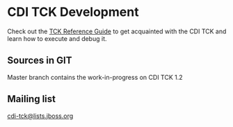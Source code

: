 CDI TCK Development
===================

Check out the [TCK Reference Guide](http://docs.jboss.org/cdi/tck/reference/latest/en-US/html/) to get acquainted with the CDI TCK and learn how to execute and debug it.

Sources in GIT
--------------

Master branch contains the work-in-progress on CDI TCK 1.2

Mailing list
------------

cdi-tck@lists.jboss.org
